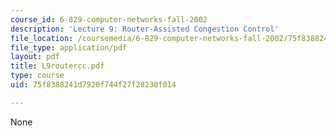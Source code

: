 ```yaml
---
course_id: 6-829-computer-networks-fall-2002
description: 'Lecture 9: Router-Assisted Congestion Control'
file_location: /coursemedia/6-829-computer-networks-fall-2002/75f8388241d7920f744f27f28230f014_L9routercc.pdf
file_type: application/pdf
layout: pdf
title: L9routercc.pdf
type: course
uid: 75f8388241d7920f744f27f28230f014

---
```

None